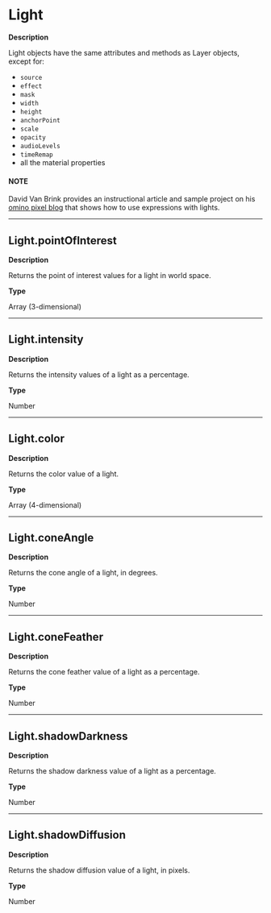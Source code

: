 <a id="light"></a>

# Light

**Description**

Light objects have the same attributes and methods as Layer objects, except for:

* `source`
* `effect`
* `mask`
* `width`
* `height`
* `anchorPoint`
* `scale`
* `opacity`
* `audioLevels`
* `timeRemap`
* all the material properties

#### NOTE
David Van Brink provides an instructional article and sample project on his [omino pixel blog](http://www.adobe.com/go/learn_ae_ominoflashing) that shows how to use expressions with lights.

---

<a id="light-pointofinterest"></a>

## Light.pointOfInterest

**Description**

Returns the point of interest values for a light in world space.

**Type**

Array (3-dimensional)

---

<a id="light-intensity"></a>

## Light.intensity

**Description**

Returns the intensity values of a light as a percentage.

**Type**

Number

---

<a id="light-color"></a>

## Light.color

**Description**

Returns the color value of a light.

**Type**

Array (4-dimensional)

---

<a id="light-coneangle"></a>

## Light.coneAngle

**Description**

Returns the cone angle of a light, in degrees.

**Type**

Number

---

<a id="light-conefeather"></a>

## Light.coneFeather

**Description**

Returns the cone feather value of a light as a percentage.

**Type**

Number

---

<a id="light-shadowdarkness"></a>

## Light.shadowDarkness

**Description**

Returns the shadow darkness value of a light as a percentage.

**Type**

Number

---

<a id="light-shadowdiffusion"></a>

## Light.shadowDiffusion

**Description**

Returns the shadow diffusion value of a light, in pixels.

**Type**

Number

